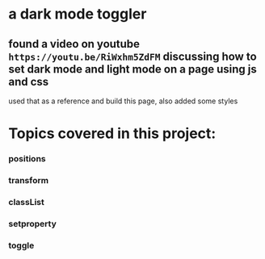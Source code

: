 # a dark mode toggler
## found a video on youtube `https://youtu.be/RiWxhm5ZdFM` discussing how to set dark mode and light mode on a page using js and css
used that as a reference and build this page, also added some styles 
# Topics covered in this project:
### positions
### transform
### classList
### setproperty
### toggle

